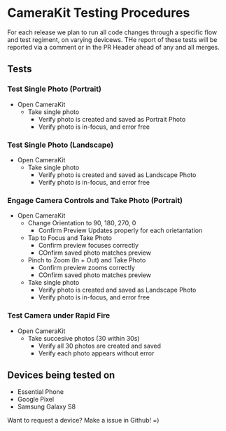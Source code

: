 # CameraKit Testing Procedures

For each release we plan to run all code changes through a specific flow and test regiment, on varying devicews. THe report of these tests will be reported via a comment or in the PR Header ahead of any and all merges.

## Tests
### Test Single Photo (Portrait)

- Open CameraKit
  - Take single photo
    - Verify photo is created and saved as Portrait Photo
    - Verify photo is in-focus, and error free

### Test Single Photo (Landscape)

- Open CameraKit
  - Take single photo
    - Verify photo is created and saved as Landscape Photo
    - Verify photo is in-focus, and error free

### Engage Camera Controls and Take Photo (Portrait)

- Open CameraKit
  - Change Orientation to 90, 180, 270, 0
    - Confirm Preview Updates properly for each orietantation
  - Tap to Focus and Take Photo
    - Confirm preview focuses correctly
    - COnfirm saved photo matches preview
  - Pinch to Zoom (In + Out) and Take Photo
    - Confirm preview zooms correctly
    - COnfirm saved photo matches preview
  - Take single photo
    - Verify photo is created and saved as Landscape Photo
    - Verify photo is in-focus, and error free

### Test Camera under Rapid Fire

- Open CameraKit
  - Take succesive photos (30 within 30s)
    - Verify all 30 photos are created and saved
    - Verify each photo appears without error


## Devices being tested on
- Essential Phone
- Google Pixel
- Samsung Galaxy S8

Want to request a device? Make a issue in Github! =)
